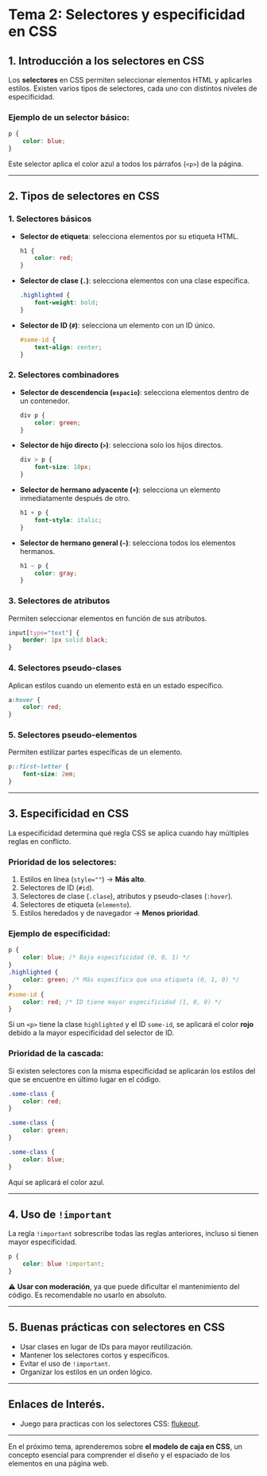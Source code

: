 # **Tema 2: Selectores y especificidad en CSS**

## **1. Introducción a los selectores en CSS**
Los **selectores** en CSS permiten seleccionar elementos HTML y aplicarles estilos. Existen varios tipos de selectores, cada uno con distintos niveles de especificidad.

### **Ejemplo de un selector básico:**
```css
p {
    color: blue;
}
```
Este selector aplica el color azul a todos los párrafos (`<p>`) de la página.

---

## **2. Tipos de selectores en CSS**
### **1. Selectores básicos**

- **Selector de etiqueta**: selecciona elementos por su etiqueta HTML.
  ```css
  h1 {
      color: red;
  }
  ```
- **Selector de clase (`.`)**: selecciona elementos con una clase específica.
  ```css
  .highlighted {
      font-weight: bold;
  }
  ```
- **Selector de ID (`#`)**: selecciona un elemento con un ID único.
  ```css
  #some-id {
      text-align: center;
  }
  ```

### **2. Selectores combinadores**

- **Selector de descendencia (`espacio`)**: selecciona elementos dentro de un contenedor.
  ```css
  div p {
      color: green;
  }
  ```
- **Selector de hijo directo (`>`)**: selecciona solo los hijos directos.
  ```css
  div > p {
      font-size: 18px;
  }
  ```
- **Selector de hermano adyacente (`+`)**: selecciona un elemento inmediatamente después de otro.
  ```css
  h1 + p {
      font-style: italic;
  }
  ```
- **Selector de hermano general (`~`)**: selecciona todos los elementos hermanos.
  ```css
  h1 ~ p {
      color: gray;
  }
  ```

### **3. Selectores de atributos**
Permiten seleccionar elementos en función de sus atributos.
```css
input[type="text"] {
    border: 1px solid black;
}
```

### **4. Selectores pseudo-clases**
Aplican estilos cuando un elemento está en un estado específico.
```css
a:hover {
    color: red;
}
```

### **5. Selectores pseudo-elementos**
Permiten estilizar partes específicas de un elemento.
```css
p::first-letter {
    font-size: 2em;
}
```

---

## **3. Especificidad en CSS**
La especificidad determina qué regla CSS se aplica cuando hay múltiples reglas en conflicto.

### **Prioridad de los selectores:**
1. Estilos en línea (`style=""`) → **Más alto**.
2. Selectores de ID (`#id`).
3. Selectores de clase (`.clase`), atributos y pseudo-clases (`:hover`).
4. Selectores de etiqueta (`elemento`).
5. Estilos heredados y de navegador → **Menos prioridad**.

### **Ejemplo de especificidad:**
```css
p {
    color: blue; /* Baja especificidad (0, 0, 1) */
}
.highlighted {
    color: green; /* Más específica que una etiqueta (0, 1, 0) */
}
#some-id {
    color: red; /* ID tiene mayor especificidad (1, 0, 0) */
}
```
Si un `<p>` tiene la clase `highlighted` y el ID `some-id`, se aplicará el color **rojo** debido a la mayor especificidad del selector de ID.

### **Prioridad de la cascada:**

Si existen selectores con la misma especificidad se aplicarán los estilos del que se encuentre en último lugar en el código.

```css
.some-class {
    color: red;
}

.some-class {
    color: green;
}

.some-class {
    color: blue;
}

```

Aquí se aplicará el color azul.

---

## **4. Uso de `!important`**
La regla `!important` sobrescribe todas las reglas anteriores, incluso si tienen mayor especificidad.
```css
p {
    color: blue !important;
}
```
⚠ **Usar con moderación**, ya que puede dificultar el mantenimiento del código. Es recomendable no usarlo en absoluto.

---

## **5. Buenas prácticas con selectores en CSS**
- Usar clases en lugar de IDs para mayor reutilización.
- Mantener los selectores cortos y específicos.
- Evitar el uso de `!important`.
- Organizar los estilos en un orden lógico.

---

## **Enlaces de Interés.**

- Juego para practicas con los selectores CSS: [flukeout](https://flukeout.github.io/).

---

En el próximo tema, aprenderemos sobre **el modelo de caja en CSS**, un concepto esencial para comprender el diseño y el espaciado de los elementos en una página web.

